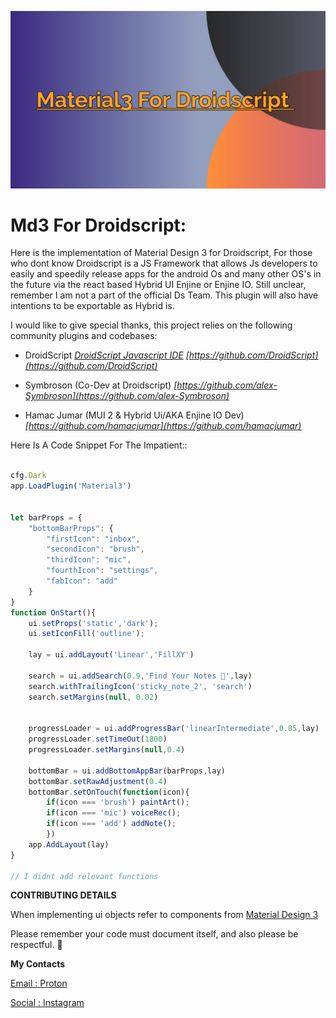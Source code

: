 ![](Material3.png)
# Md3 For Droidscript:


Here is the implementation of Material Design 3 for Droidscript,
For those who dont know Droidscript is a JS Framework that allows
Js developers to easily and speedily release apps for the android
Os and many other OS's in the future via the react based Hybrid UI
Enjine
or Enjine IO.
Still unclear, remember I am not a part of the official Ds Team.
This plugin will also have intentions to be exportable as Hybrid 
is.

I would like to give special thanks, this project relies on the 
following community plugins and codebases:

- DroidScript 
_[DroidScript Javascript IDE](https://droidscript.org/)_
_[https://github.com/DroidScript](https://github.com/DroidScript)_

- Symbroson (Co-Dev at Droidscript)
_[https://github.com/alex-Symbroson](https://github.com/alex-Symbroson)_


- Hamac Jumar (MUI 2 & Hybrid Ui/AKA Enjine IO Dev)
_[https://github.com/hamacjumar](https://github.com/hamacjumar)_


Here Is A Code Snippet For The Impatient::

```javascript

cfg.Dark
app.LoadPlugin('Material3')


let barProps = {
	"bottomBarProps": {
		"firstIcon": "inbox",
		"secondIcon": "brush",
		"thirdIcon": "mic",
		"fourthIcon": "settings",
		"fabIcon": "add"
	}
}
function OnStart(){
    ui.setProps('static','dark');
    ui.setIconFill('outline');
    
    lay = ui.addLayout('Linear','FillXY')
    
    search = ui.addSearch(0.9,'Find Your Notes 👻',lay)
    search.withTrailingIcon('sticky_note_2', 'search')
    search.setMargins(null, 0.02)
    
    
    progressLoader = ui.addProgressBar('linearIntermediate',0.85,lay)
    progressLoader.setTimeOut(1800)
    progressLoader.setMargins(null,0.4)
    
    bottomBar = ui.addBottomAppBar(barProps,lay)
    bottomBar.setRawAdjustment(0.4)
    bottomBar.setOnTouch(function(icon){
        if(icon === 'brush') paintArt();
        if(icon === 'mic') voiceRec();
        if(icon === 'add') addNote();
        })
    app.AddLayout(lay)
}

// I didnt add relevant functions

```


__CONTRIBUTING DETAILS__


When implementing ui objects refer to components from [Material Design 3](https://m3.material.io/components)

Please remember your code must document itself, and also please be respectful. 👻

__My Contacts__

[Email : Proton](oarabilekoore@protonmail.com)

[Social : Instagram](https://www.instagram.com/oneofakind_tm/)
